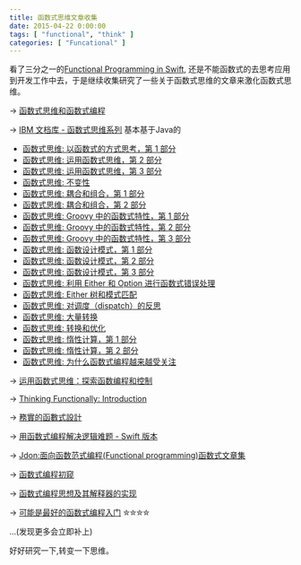 ```yaml
---
title: 函数式思维文章收集
date: 2015-04-22 0:00:00
tags: [ "functional", "think" ]
categories: [ "Funcational" ]
---
```

看了三分之一的[Functional Programming in Swift](http://www.objc.io/books/), 还是不能函数式的去思考应用到开发工作中去，于是继续收集研究了一些关于函数式思维的文章来激化函数式思维。

-> [函数式思维和函数式编程](http://www.vaikan.com/programming-thinking-functional-way/)

-> [IBM 文档库 - 函数式思维系列](http://www.ibm.com/developerworks/cn/views/java/libraryview.jsp?view_by=search&sort_by=Date&sort_order=desc&view_by=Search&search_by=%E5%87%BD%E6%95%B0%E5%BC%8F%E6%80%9D%E7%BB%B4&dwsearch.x=18&dwsearch.y=11) 基本基于Java的

* [函数式思维: 以函数式的方式思考，第 1 部分](http://www.ibm.com/developerworks/cn/java/j-ft1/index.html)
* [函数式思维: 运用函数式思维，第 2 部分](http://www.ibm.com/developerworks/cn/java/j-ft2/index.html)
* [函数式思维: 运用函数式思维，第 3 部分](http://www.ibm.com/developerworks/cn/java/j-ft3/index.html)
* [函数式思维: 不变性](http://www.ibm.com/developerworks/cn/java/j-ft4/index.html)
* [函数式思维: 耦合和组合，第 1 部分](http://www.ibm.com/developerworks/cn/java/j-ft5/index.html)
* [函数式思维: 耦合和组合，第 2 部分](http://www.ibm.com/developerworks/cn/java/j-ft6/index.html)
* [函数式思维: Groovy 中的函数式特性，第 1 部分](http://www.ibm.com/developerworks/cn/java/j-ft7/index.html)
* [函数式思维: Groovy 中的函数式特性，第 2 部分](http://www.ibm.com/developerworks/cn/java/j-ft8/index.html)
* [函数式思维: Groovy 中的函数式特性，第 3 部分](http://www.ibm.com/developerworks/cn/java/j-ft9/index.html)
* [函数式思维: 函数设计模式，第 1 部分](http://www.ibm.com/developerworks/cn/java/j-ft10/index.html)
* [函数式思维: 函数设计模式，第 2 部分](http://www.ibm.com/developerworks/cn/java/j-ft11/index.html)
* [函数式思维: 函数设计模式，第 3 部分](http://www.ibm.com/developerworks/cn/java/j-ft12/index.html)
* [函数式思维: 利用 Either 和 Option 进行函数式错误处理](http://www.ibm.com/developerworks/cn/java/j-ft13/index.html)
* [函数式思维: Either 树和模式匹配](http://www.ibm.com/developerworks/cn/java/j-ft14/index.html)
* [函数式思维: 对调度（dispatch）的反思](http://www.ibm.com/developerworks/cn/java/j-ft15/index.html)
* [函数式思维: 大量转换](http://www.ibm.com/developerworks/cn/java/j-ft16/index.html)
* [函数式思维: 转换和优化](http://www.ibm.com/developerworks/cn/java/j-ft17/index.html)
* [函数式思维: 惰性计算，第 1 部分](http://www.ibm.com/developerworks/cn/java/j-ft18/index.html)
* [函数式思维: 惰性计算，第 2 部分](http://www.ibm.com/developerworks/cn/java/j-ft19/index.html)
* [函数式思维: 为什么函数式编程越来越受关注](http://www.ibm.com/developerworks/cn/java/j-ft20/index.html)

-> [运用函数式思维：探索函数编程和控制](http://www.oschina.net/question/129540_25400)

-> [Thinking Functionally: Introduction](http://fsharpforfunandprofit.com/posts/thinking-functionally-intro/)

-> [務實的函數式設計](http://www.ithome.com.tw/voice/90015)

-> [用函数式编程解决逻辑难题 - Swift 版本](http://blog.callmewhy.com/2015/03/14/getting-into-functional-programming-with-swift/)

-> [Jdon:面向函数范式编程(Functional programming)函数式文章集](http://www.jdon.com/functional.html)

-> [函数式编程初窥](http://www.cnblogs.com/zy1987/p/3788670.html)

-> [函数式编程思想及其解释器的实现](http://blog.csdn.net/unixzii/article/details/22602355)

-> [可能是最好的函数式编程入门](http://www.jianshu.com/p/390147c78967) ✮✮✮✮

...(发现更多会立即补上)

好好研究一下,转变一下思维。

